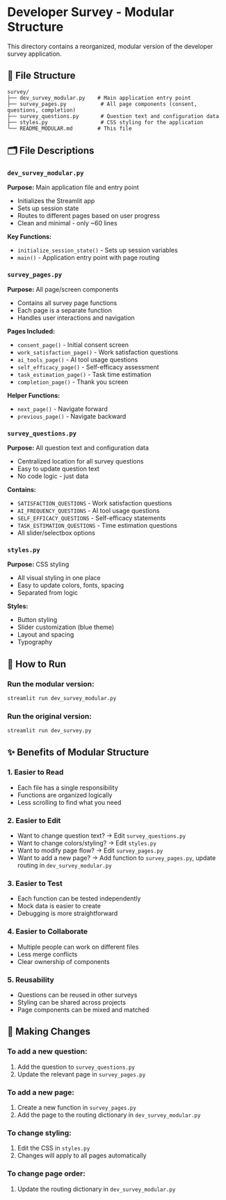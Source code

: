 # Developer Survey - Modular Structure

This directory contains a reorganized, modular version of the developer survey application.

## 📁 File Structure

```
survey/
├── dev_survey_modular.py    # Main application entry point
├── survey_pages.py           # All page components (consent, questions, completion)
├── survey_questions.py       # Question text and configuration data
├── styles.py                 # CSS styling for the application
└── README_MODULAR.md        # This file
```

## 🗂️ File Descriptions

### `dev_survey_modular.py`

**Purpose:** Main application file and entry point

- Initializes the Streamlit app
- Sets up session state
- Routes to different pages based on user progress
- Clean and minimal - only ~60 lines

**Key Functions:**

- `initialize_session_state()` - Sets up session variables
- `main()` - Application entry point with page routing

### `survey_pages.py`

**Purpose:** All page/screen components

- Contains all survey page functions
- Each page is a separate function
- Handles user interactions and navigation

**Pages Included:**

- `consent_page()` - Initial consent screen
- `work_satisfaction_page()` - Work satisfaction questions
- `ai_tools_page()` - AI tool usage questions
- `self_efficacy_page()` - Self-efficacy assessment
- `task_estimation_page()` - Task time estimation
- `completion_page()` - Thank you screen

**Helper Functions:**

- `next_page()` - Navigate forward
- `previous_page()` - Navigate backward

### `survey_questions.py`

**Purpose:** All question text and configuration data

- Centralized location for all survey questions
- Easy to update question text
- No code logic - just data

**Contains:**

- `SATISFACTION_QUESTIONS` - Work satisfaction questions
- `AI_FREQUENCY_QUESTIONS` - AI tool usage questions
- `SELF_EFFICACY_QUESTIONS` - Self-efficacy statements
- `TASK_ESTIMATION_QUESTIONS` - Time estimation questions
- All slider/selectbox options

### `styles.py`

**Purpose:** CSS styling

- All visual styling in one place
- Easy to update colors, fonts, spacing
- Separated from logic

**Styles:**

- Button styling
- Slider customization (blue theme)
- Layout and spacing
- Typography

## 🚀 How to Run

### Run the modular version:

```bash
streamlit run dev_survey_modular.py
```

### Run the original version:

```bash
streamlit run dev_survey.py
```

## ✨ Benefits of Modular Structure

### 1. **Easier to Read**

- Each file has a single responsibility
- Functions are organized logically
- Less scrolling to find what you need

### 2. **Easier to Edit**

- Want to change question text? → Edit `survey_questions.py`
- Want to change colors/styling? → Edit `styles.py`
- Want to modify page flow? → Edit `survey_pages.py`
- Want to add a new page? → Add function to `survey_pages.py`, update routing in `dev_survey_modular.py`

### 3. **Easier to Test**

- Each function can be tested independently
- Mock data is easier to create
- Debugging is more straightforward

### 4. **Easier to Collaborate**

- Multiple people can work on different files
- Less merge conflicts
- Clear ownership of components

### 5. **Reusability**

- Questions can be reused in other surveys
- Styling can be shared across projects
- Page components can be mixed and matched

## 📝 Making Changes

### To add a new question:

1. Add the question to `survey_questions.py`
2. Update the relevant page in `survey_pages.py`

### To add a new page:

1. Create a new function in `survey_pages.py`
2. Add the page to the routing dictionary in `dev_survey_modular.py`

### To change styling:

1. Edit the CSS in `styles.py`
2. Changes will apply to all pages automatically

### To change page order:

1. Update the routing dictionary in `dev_survey_modular.py`
